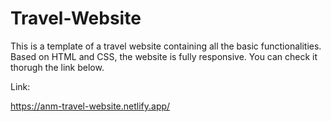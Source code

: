 # Travel-Website
This is a template of a travel website containing all the basic functionalities. Based on HTML and CSS, the website is fully responsive. You can check it thorugh the link below.

<p> Link: </p>
<a href = 'https://anm-travel-website.netlify.app/'> https://anm-travel-website.netlify.app/ </a>
